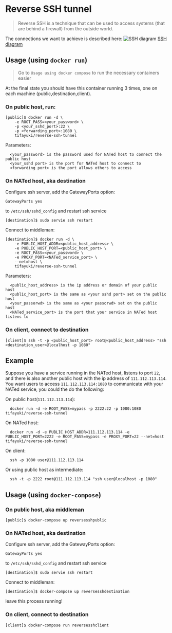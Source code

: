 # Reverse SSH tunnel

> Reverse SSH is a technique that can be used to access systems (that are behind a firewall) from the outside world.

The connections  we want to achieve is described here:
![SSH diagram](https://lh4.googleusercontent.com/aptJZFGs_mHtO7lrPWe4_WYwx8GQTx3Q8c4G8uoP223UGNq7PSyg4wntbRTykWs_1yOhlQo7sc260E0=w1892-h816-rw)
[SSH diagram](https://lh4.googleusercontent.com/aptJZFGs_mHtO7lrPWe4_WYwx8GQTx3Q8c4G8uoP223UGNq7PSyg4wntbRTykWs_1yOhlQo7sc260E0=w1892-h816-rw)

## Usage (using `docker run`)

> Go to `Usage using docker compose` to run the necessary containers easier

At the final state you should have this container running 3 times, one on each machine (public,destination,client).

### On public host, run:
```
[public]$ docker run -d \
    -e ROOT_PASS=<your_password> \
    -p <your_sshd_port>:22 \
    -p <forwarding_port>:1080 \
    tifayuki/reverse-ssh-tunnel
```
Parameters:
```
  <your_password> is the password used for NATed host to connect the public host
  <your_sshd port> is the port for NATed host to connect to
  <forwarding port> is the port allows others to access
```

### On NATed host, aka destination

Configure ssh server, add the GatewayPorts option:
```
GatewayPorts yes
```
to `/etc/ssh/sshd_config` and restart ssh service

```
[destination]$ sudo servie ssh restart
```

Connect to middleman:
```
[destination]$ docker run -d \
    -e PUBLIC_HOST_ADDR=<public_host_address> \
    -e PUBLIC_HOST_PORT=<public_host_port> \
    -e ROOT_PASS=<your_password> \
    -e PROXY_PORT=<NATed_service_port> \
    --net=host \
    tifayuki/reverse-ssh-tunnel
```
Parameters:
```
  <public_host_address> is the ip address or domain of your public host
  <public_host_port> is the same as <your sshd port> set on the public host
  <your_passorwd> is the same as <your passorwd> set on the public host
  <NATed_service_port> is the port that your service in NATed host listens to
```

### On client, connect to destination
```
[client]$ ssh -t -p <public_host_port> root@<public_host_address> "ssh <destination_user>@localhost -p 1080"
```

Example
-------

Suppose you have a service running in the NATed host, listens to port `22`, and there is also another public host with the ip address of `111.112.113.114`. You want users to access `111.112.113.114:1080` to communicate with your NATed service, you could the do the following:

On public host(`111.112.113.114`):
```
  docker run -d -e ROOT_PASS=mypass -p 2222:22 -p 1080:1080 tifayuki/reverse-ssh-tunnel
```
On NATed host:
```
  docker run -d -e PUBLIC_HOST_ADDR=111.112.113.114 -e PUBLIC_HOST_PORT=2222 -e ROOT_PASS=mypass -e PROXY_PORT=22 --net=host tifayuki/reverse-ssh-tunnel
```
On client:
```
  ssh -p 1080 user@111.112.113.114
```
Or using public host as intermediate:
```
  ssh -t -p 2222 root@111.112.113.114 "ssh user@localhost -p 1080"
```


## Usage (using `docker-compose`)

### On public host, aka middleman

```
[public]$ docker-compose up reversesshpublic
```

### On NATed host, aka destination
Configure ssh server, add the GatewayPorts option:
```
GatewayPorts yes
```
to `/etc/ssh/sshd_config` and restart ssh service

```
[destination]$ sudo servie ssh restart
```

Connect to middleman:
```
[destination]$ docker-compose up reversesshdestination
```
leave this process running!

### On client, connect to destination
```
[client]$ docker-compose run reversesshclient
```
